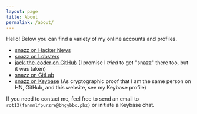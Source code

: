 ```yaml
---
layout: page
title: About
permalink: /about/
---
```


Hello! Below you can find a variety of my online accounts and profiles. 

- [snazz on Hacker News](https://news.ycombinator.com/user?id=snazz)
- [snazz on Lobsters](https://lobste.rs/u/snazz)
- [jack-the-coder on GitHub](https://github.com/jack-the-coder) (I promise I *tried* to get "snazz" there too, but it was taken)
- [snazz on GitLab](https://gitlab.com/snazz)
- [snazz on Keybase](https://keybase.io/snazz) (As cryptographic proof that I am the same person on HN, GitHub, and this website, see my Keybase profile)

If you need to contact me, feel free to send an email to `rot13(fanmmlfpurzre@bhgybbx.pbz)` or initiate a Keybase chat. 
